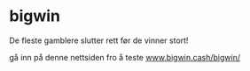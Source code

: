 # bigwin
De fleste gamblere slutter rett før de vinner stort!

gå inn på denne nettsiden fro å teste
www.bigwin.cash/bigwin/
